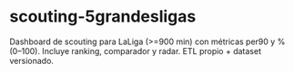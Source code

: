 # scouting-5grandesligas
Dashboard de scouting para LaLiga (>=900 min) con métricas per90 y % (0–100). Incluye ranking, comparador y radar. ETL propio + dataset versionado.
